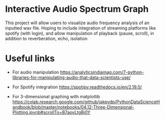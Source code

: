 # Interactive Audio Spectrum Graph
This project will allow users to visualize audio frequency analysis of an inputted wav file. Hoping to include integration of streaming platforms like spotify (with login), and allow manipulation of playback (pause, scroll), in addition to reverberation, echo, isolation

# Useful links

- For audio manipulation
https://analyticsindiamag.com/7-python-libraries-for-manipulating-audio-that-data-scientists-use/

- For Spotify integration
https://spotipy.readthedocs.io/en/2.19.0/

- For 3-dimensional graphing with matplotlib
https://colab.research.google.com/github/jakevdp/PythonDataScienceHandbook/blob/master/notebooks/04.12-Three-Dimensional-Plotting.ipynb#scrollTo=B7aovLtgBj0Y
